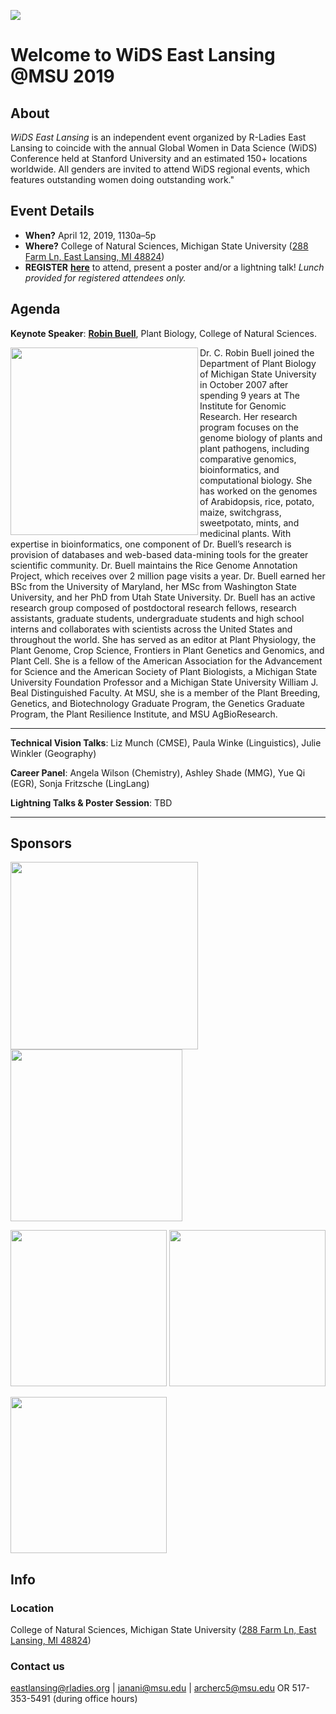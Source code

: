 ![](https://drive.google.com/uc?export=view&id=1n4zNuguucXDHFBj9c_YtWu_F9aSgNZw7)
# Welcome to WiDS East Lansing @MSU 2019


## About
*WiDS East Lansing* is an independent event organized by R-Ladies East Lansing to coincide with the annual Global Women in Data Science (WiDS) Conference held at Stanford University and an estimated 150+ locations worldwide. All genders are invited to attend WiDS regional events, which features outstanding women doing outstanding work." 

## Event Details
- **When?** April 12, 2019, 1130a–5p
- **Where?** College of Natural Sciences, Michigan State University ([288 Farm Ln, East Lansing, MI 48824](https://maps.msu.edu/interactive/index.php?location=UB8Z))
- **REGISTER** [**here**](https://goo.gl/forms/vBQansRtMtev5eMt1) to attend, present a poster and/or a lightning talk!
*Lunch provided for registered attendees only.*

## Agenda
**Keynote Speaker**: [**Robin Buell**](https://buell-lab.github.io/), Plant Biology, College of Natural Sciences.

<img align="left" src="https://msutoday.msu.edu/_/img/assets/2008/c-robin-buell.jpg" height=300px>
Dr. C. Robin Buell joined the Department of Plant Biology of Michigan State University in October 2007 after spending 9 years at The Institute for Genomic Research. Her research program focuses on the genome biology of plants and plant pathogens, including comparative genomics, bioinformatics, and computational biology. She has worked on the genomes of Arabidopsis, rice, potato, maize, switchgrass, sweetpotato, mints, and medicinal plants. With expertise in bioinformatics, one component of Dr. Buell’s research is provision of databases and web-based data-mining tools for the greater scientific community. Dr. Buell maintains the Rice Genome Annotation Project, which receives over 2 million page visits a year. Dr. Buell earned her BSc from the University of Maryland, her MSc from Washington State University, and her PhD from Utah State University. Dr. Buell has an active research group composed of postdoctoral research fellows, research assistants, graduate students, undergraduate students and high school interns and collaborates with scientists across the United States and throughout the world. She has served as an editor at Plant Physiology, the Plant Genome, Crop Science, Frontiers in Plant Genetics and Genomics, and Plant Cell. She is a fellow of the American Association for the Advancement for Science and the American Society of Plant Biologists, a Michigan State University Foundation Professor and a Michigan State University William J. Beal Distinguished Faculty. At MSU, she is a member of the Plant Breeding, Genetics, and Biotechnology Graduate Program, the Genetics Graduate Program, the Plant Resilience Institute, and MSU AgBioResearch.

***

**Technical Vision Talks**: Liz Munch (CMSE), Paula Winke (Linguistics), Julie Winkler (Geography)

**Career Panel**: Angela Wilson (Chemistry), Ashley Shade (MMG), Yue Qi (EGR), Sonja Fritzsche (LingLang)

**Lightning Talks & Poster Session**: TBD

***

## Sponsors
<img src="https://yt3.ggpht.com/a-/AAuE7mCnpXp958XsF2llIv4petatRpeNNXMeBo__kg=s900-mo-c-c0xffffffff-rj-k-no" height=300px>
<img src="https://pbs.twimg.com/profile_images/1044622456349229062/vD7QG8kf_400x400.jpg" height=275px>

<img src="http://www.michiganbusinessnetwork.com/hs-fs/hubfs/broad.png?width=191&height=97&name=broad.png" height=250px> <img src="https://bit.ly/2Ckr07f" height=250px>

<img src="https://www.egr.msu.edu/~polanco2/Images/CMSE-bigger.png" height=250px>


## Info
### Location
College of Natural Sciences, Michigan State University ([288 Farm Ln, East Lansing, MI 48824](https://maps.msu.edu/interactive/index.php?location=UB8Z))

### Contact us
eastlansing@rladies.org | janani@msu.edu | archerc5@msu.edu OR 517-353-5491 (during office hours)
